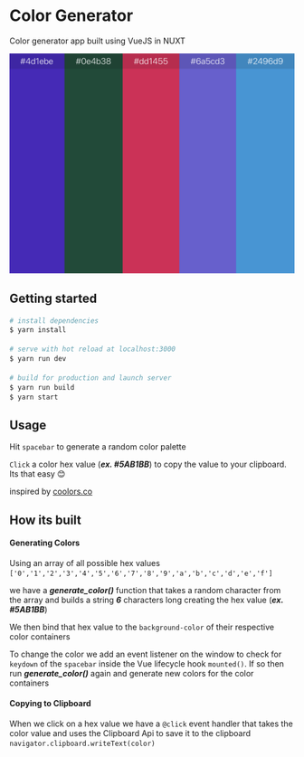 # Color Generator
Color generator app built using VueJS in NUXT

![Color Generator](https://github.com/ancastro/color_generator/blob/master/color_generator.png?raw=true)

## Getting started

``` bash
# install dependencies
$ yarn install

# serve with hot reload at localhost:3000
$ yarn run dev

# build for production and launch server
$ yarn run build
$ yarn start
```

## Usage
Hit `spacebar` to generate a random color palette

`Click` a color hex value (***ex. #5AB1BB***) to copy the value to your clipboard. Its that easy 😊

inspired by [coolors.co](https://coolors.co/)

## How its built
#### Generating Colors
Using an array of all possible hex values `['0','1','2','3','4','5','6','7','8','9','a','b','c','d','e','f']`

we have a ***generate_color()*** function that takes a random character from the array and builds a string ***6*** characters long creating the hex value (***ex. #5AB1BB***)

We then bind that hex value to the `background-color` of their respective color containers

To change the color we add an event listener on the window to check for `keydown` of the `spacebar` inside the Vue lifecycle hook `mounted()`. If so then run ***generate_color()*** again and generate new colors for the color containers

#### Copying to Clipboard
When we click on a hex value we have a `@click` event handler that takes the color value and uses the Clipboard Api to save it to the clipboard `navigator.clipboard.writeText(color)`

